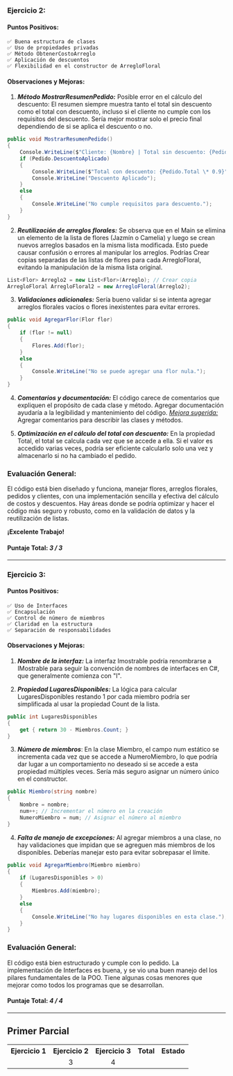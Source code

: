 ### Ejercicio 2:

#### Puntos Positivos:

    ✅ Buena estructura de clases
    ✅ Uso de propiedades privadas
    ✅ Método ObtenerCostoArreglo
    ✅ Aplicación de descuentos
    ✅ Flexibilidad en el constructor de ArregloFloral

#### Observaciones y Mejoras:

1. **_Método MostrarResumenPedido:_**
   Posible error en el cálculo del descuento: El resumen siempre muestra tanto el total sin descuento como el total con descuento, incluso si el cliente no cumple con los requisitos del descuento. Sería mejor mostrar solo el precio final dependiendo de si se aplica el descuento o no.

```csharp
public void MostrarResumenPedido()
{
    Console.WriteLine($"Cliente: {Nombre} | Total sin descuento: {Pedido.Total}");
    if (Pedido.DescuentoAplicado)
    {
        Console.WriteLine($"Total con descuento: {Pedido.Total \* 0.9}");
        Console.WriteLine("Descuento Aplicado");
    }
    else
    {
        Console.WriteLine("No cumple requisitos para descuento.");
    }
}
```

2. **_Reutilización de arreglos florales:_**
   Se observa que en el Main se elimina un elemento de la lista de flores (Jazmín o Camelia) y luego se crean nuevos arreglos basados en la misma lista modificada. Esto puede causar confusión o errores al manipular los arreglos.
   Podrías Crear copias separadas de las listas de flores para cada ArregloFloral, evitando la manipulación de la misma lista original.

```csharp
List<Flor> Arreglo2 = new List<Flor>(Arreglo); // Crear copia
ArregloFloral ArregloFloral2 = new ArregloFloral(Arreglo2);
```

3. **_Validaciones adicionales:_**
   Sería bueno validar si se intenta agregar arreglos florales vacíos o flores inexistentes para evitar errores.

```csharp
public void AgregarFlor(Flor flor)
{
    if (flor != null)
    {
        Flores.Add(flor);
    }
    else
    {
        Console.WriteLine("No se puede agregar una flor nula.");
    }
}
```

4. **_Comentarios y documentación:_**
   El código carece de comentarios que expliquen el propósito de cada clase y método. Agregar documentación ayudaría a la legibilidad y mantenimiento del código.
   <u>_Mejora sugerida:_</u> Agregar comentarios para describir las clases y métodos.

5. **_Optimización en el cálculo del total con descuento:_**
   En la propiedad Total, el total se calcula cada vez que se accede a ella. Si el valor es accedido varias veces, podría ser eficiente calcularlo solo una vez y almacenarlo si no ha cambiado el pedido.

### Evaluación General:

El código está bien diseñado y funciona, manejar flores, arreglos florales, pedidos y clientes, con una implementación sencilla y efectiva del cálculo de costos y descuentos. Hay áreas donde se podría optimizar y hacer el código más seguro y robusto, como en la validación de datos y la reutilización de listas.

**¡Excelente Trabajo!**

#### Puntaje Total: _3 / 3_

---

### Ejercicio 3:

#### Puntos Positivos:

    ✅ Uso de Interfaces
    ✅ Encapsulación
    ✅ Control de número de miembros
    ✅ Claridad en la estructura
    ✅ Separación de responsabilidades

#### Observaciones y Mejoras:

1. **_Nombre de la interfaz:_** La interfaz Imostrable podría renombrarse a IMostrable para seguir la convención de nombres de interfaces en C#, que generalmente comienza con "I".

2. **_Propiedad LugaresDisponibles:_** La lógica para calcular LugaresDisponibles restando 1 por cada miembro podría ser simplificada al usar la propiedad Count de la lista.

```csharp
public int LugaresDisponibles
{
    get { return 30 - Miembros.Count; }
}
```

3. **_Número de miembros_**: En la clase Miembro, el campo num estático se incrementa cada vez que se accede a NumeroMiembro, lo que podría dar lugar a un comportamiento no deseado si se accede a esta propiedad múltiples veces. Sería más seguro asignar un número único en el constructor.

```csharp
public Miembro(string nombre)
{
    Nombre = nombre;
    num++; // Incrementar el número en la creación
    NumeroMiembro = num; // Asignar el número al miembro
}
```

4. **_Falta de manejo de excepciones:_** Al agregar miembros a una clase, no hay validaciones que impidan que se agreguen más miembros de los disponibles. Deberías manejar esto para evitar sobrepasar el límite.

```csharp
public void AgregarMiembro(Miembro miembro)
{
    if (LugaresDisponibles > 0)
    {
        Miembros.Add(miembro);
    }
    else
    {
        Console.WriteLine("No hay lugares disponibles en esta clase.");
    }
}
```

### Evaluación General:

El código está bien estructurado y cumple con lo pedido. La implementación de Interfaces es buena, y se vio una buen manejo del los pilares fundamentales de la POO. Tiene algunas cosas menores que mejorar como todos los programas que se desarrollan.

#### Puntaje Total: _4 / 4_

---

## Primer Parcial

<table>
  <tr>
    <th>Ejercicio 1</th>
    <th>Ejercicio 2</th>
    <th>Ejercicio 3</th>
    <th>Total</th>
    <th>Estado</th>
  </tr>
  <tr>
    <td align="center"></td>
    <td align="center">3</td>
    <td align="center">4</td>
    <td align="center"></td>
    <td align="center"></td>
  </tr>
</table>
